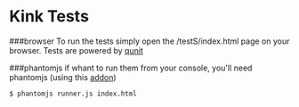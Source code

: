 Kink Tests
==========

###browser
To run the tests simply open the /testS/index.html page on your browser. Tests are powered by [qunit](http://qunitjs.com/)

###phantomjs
if whant to run them from your console, you'll need phantomjs (using this [addon](https://github.com/jquery/qunit/tree/master/addons))

```
$ phantomjs runner.js index.html
```